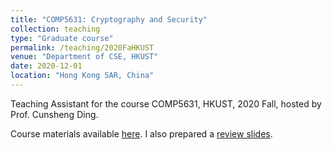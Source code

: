 ```yaml
---
title: "COMP5631: Cryptography and Security"
collection: teaching
type: "Graduate course"
permalink: /teaching/2020FaHKUST
venue: "Department of CSE, HKUST"
date: 2020-12-01
location: "Hong Kong SAR, China"
---
```


Teaching Assistant for the course COMP5631, HKUST, 2020 Fall, hosted by Prof. Cunsheng Ding. 

Course materials available [here](https://home.cse.ust.hk/faculty/cding/hkust_only/COMP364/). I also prepared a [review slides](https://kl4805.github.io/files/5631review.pdf). 
